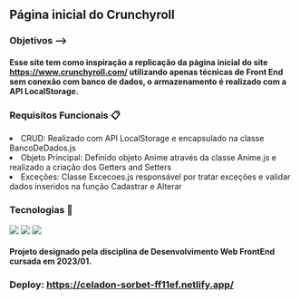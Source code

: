 ## Página inicial do Crunchyroll

### Objetivos -->

#### Esse site tem como inspiração a replicação da página inicial do site https://www.crunchyroll.com/ utilizando apenas técnicas de Front End sem conexão com banco de dados, o armazenamento é realizado com a API LocalStorage.

### Requisitos Funcionais 📋

<div>
<li>CRUD: Realizado com API LocalStorage e encapsulado na classe BancoDeDados.js</li>
<li>Objeto Principal: Definido objeto Anime através da classe Anime.js e realizado a criação dos Getters and Setters</li> 
<li>Exceções: Classe Excecoes.js responsável por tratar exceções e validar dados inseridos na função Cadastrar e Alterar</li>
</div>

### Tecnologias 🔧

<div style="display: inline_block">
<img src="https://img.shields.io/badge/HTML5-E34F26?style=for-the-badge&logo=html5&logoColor=white">
<img src="https://img.shields.io/badge/CSS3-1572B6?style=for-the-badge&logo=css3&logoColor=white">
<img src="https://img.shields.io/badge/JavaScript-F7DF1E?style=for-the-badge&logo=javascript&logoColor=black">
</div>

#### Projeto designado pela disciplina de Desenvolvimento Web FrontEnd cursada em 2023/01.

### Deploy: https://celadon-sorbet-ff11ef.netlify.app/
